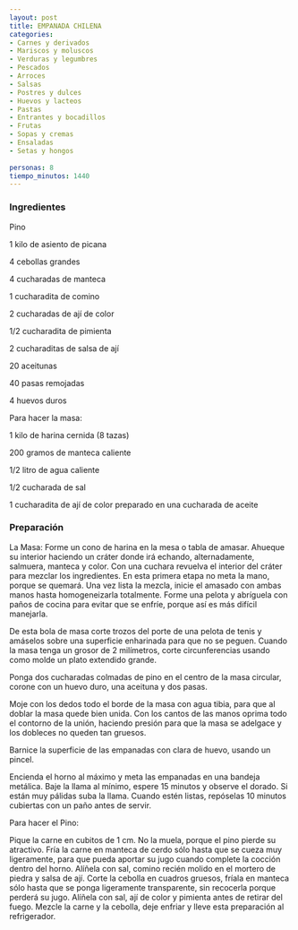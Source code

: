 ```yaml
---
layout: post
title: EMPANADA CHILENA
categories:
- Carnes y derivados
- Mariscos y moluscos
- Verduras y legumbres
- Pescados
- Arroces
- Salsas
- Postres y dulces
- Huevos y lacteos
- Pastas
- Entrantes y bocadillos
- Frutas
- Sopas y cremas
- Ensaladas
- Setas y hongos
 
personas: 8 
tiempo_minutos: 1440 
---
```

<h3>Ingredientes</h3>
Pino

1 kilo de asiento de picana

4 cebollas grandes

4 cucharadas de manteca

1 cucharadita de comino

2 cucharadas de ají de color

1/2 cucharadita de pimienta

2 cucharaditas de salsa de ají

20 aceitunas

40 pasas remojadas

4 huevos duros

Para hacer la masa:

1 kilo de harina cernida (8 tazas)

200 gramos de manteca caliente

1/2 litro de agua caliente

1/2 cucharada de sal

1 cucharadita de ají de color preparado en una cucharada de aceite

<h3>Preparación</h3>
La Masa: Forme un cono de harina en la mesa o tabla de amasar. Ahueque su interior haciendo un cráter donde irá echando, alternadamente, salmuera, manteca y color. Con una cuchara revuelva el interior del cráter para mezclar los ingredientes. En esta primera etapa no meta la mano, porque se quemará. Una vez lista la mezcla, inicie el amasado con ambas manos hasta homogeneizarla totalmente. Forme una pelota y abríguela con paños de cocina para evitar que se enfríe, porque así es más difícil manejarla.

De esta bola de masa corte trozos del porte de una pelota de tenis y amáselos sobre una superficie enharinada para que no se peguen. Cuando la masa tenga un grosor de 2 milímetros, corte circunferencias usando como molde un plato extendido grande.

Ponga dos cucharadas colmadas de pino en el centro de la masa circular, corone con un huevo duro, una aceituna y dos pasas.

Moje con los dedos todo el borde de la masa con agua tibia, para que al doblar la masa quede bien unida. Con los cantos de las manos oprima todo el contorno de la unión, haciendo presión para que la masa se adelgace y los dobleces no queden tan gruesos.

Barnice la superficie de las empanadas con clara de huevo, usando un pincel.

Encienda el horno al máximo y meta las empanadas en una bandeja metálica. Baje la llama al mínimo, espere 15 minutos y observe el dorado. Si están muy pálidas suba la llama. Cuando estén listas, repóselas 10 minutos cubiertas con un paño antes de servir.

Para hacer el Pino:

Pique la carne en cubitos de 1 cm. No la muela, porque el pino pierde su atractivo. Fría la carne en manteca de cerdo sólo hasta que se cueza muy ligeramente, para que pueda aportar su jugo cuando complete la cocción dentro del horno. Alíñela con sal, comino recién molido en el mortero de piedra y salsa de ají. Corte la cebolla en cuadros gruesos, fríala en manteca sólo hasta que se ponga ligeramente transparente, sin recocerla porque perderá su jugo. Alíñela con sal, ají de color y pimienta antes de retirar del fuego. Mezcle la carne y la cebolla, deje enfriar y lleve esta preparación al refrigerador.

